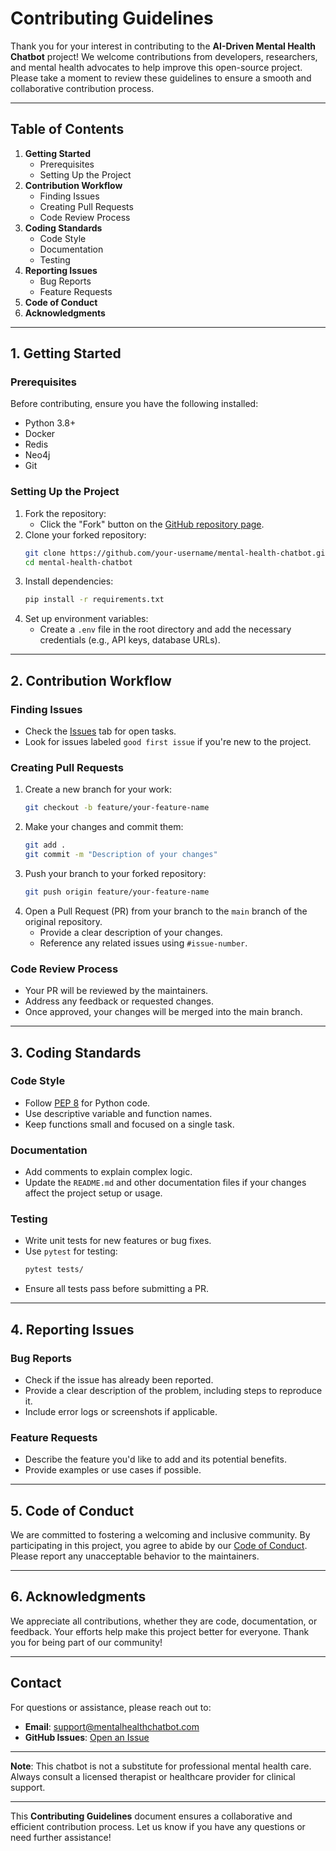 # **Contributing Guidelines**  

Thank you for your interest in contributing to the **AI-Driven Mental Health Chatbot** project! We welcome contributions from developers, researchers, and mental health advocates to help improve this open-source project. Please take a moment to review these guidelines to ensure a smooth and collaborative contribution process.

---

## **Table of Contents**
1. **Getting Started**
   - Prerequisites
   - Setting Up the Project
2. **Contribution Workflow**
   - Finding Issues
   - Creating Pull Requests
   - Code Review Process
3. **Coding Standards**
   - Code Style
   - Documentation
   - Testing
4. **Reporting Issues**
   - Bug Reports
   - Feature Requests
5. **Code of Conduct**
6. **Acknowledgments**

---

## **1. Getting Started**

### **Prerequisites**
Before contributing, ensure you have the following installed:
- Python 3.8+
- Docker
- Redis
- Neo4j
- Git

### **Setting Up the Project**
1. Fork the repository:
   - Click the "Fork" button on the [GitHub repository page](https://github.com/your-repo/mental-health-chatbot).
2. Clone your forked repository:
   ```bash
   git clone https://github.com/your-username/mental-health-chatbot.git
   cd mental-health-chatbot
   ```
3. Install dependencies:
   ```bash
   pip install -r requirements.txt
   ```
4. Set up environment variables:
   - Create a `.env` file in the root directory and add the necessary credentials (e.g., API keys, database URLs).

---

## **2. Contribution Workflow**

### **Finding Issues**
- Check the [Issues](https://github.com/your-repo/mental-health-chatbot/issues) tab for open tasks.
- Look for issues labeled `good first issue` if you're new to the project.

### **Creating Pull Requests**
1. Create a new branch for your work:
   ```bash
   git checkout -b feature/your-feature-name
   ```
2. Make your changes and commit them:
   ```bash
   git add .
   git commit -m "Description of your changes"
   ```
3. Push your branch to your forked repository:
   ```bash
   git push origin feature/your-feature-name
   ```
4. Open a Pull Request (PR) from your branch to the `main` branch of the original repository.
   - Provide a clear description of your changes.
   - Reference any related issues using `#issue-number`.

### **Code Review Process**
- Your PR will be reviewed by the maintainers.
- Address any feedback or requested changes.
- Once approved, your changes will be merged into the main branch.

---

## **3. Coding Standards**

### **Code Style**
- Follow [PEP 8](https://www.python.org/dev/peps/pep-0008/) for Python code.
- Use descriptive variable and function names.
- Keep functions small and focused on a single task.

### **Documentation**
- Add comments to explain complex logic.
- Update the `README.md` and other documentation files if your changes affect the project setup or usage.

### **Testing**
- Write unit tests for new features or bug fixes.
- Use `pytest` for testing:
  ```bash
  pytest tests/
  ```
- Ensure all tests pass before submitting a PR.

---

## **4. Reporting Issues**

### **Bug Reports**
- Check if the issue has already been reported.
- Provide a clear description of the problem, including steps to reproduce it.
- Include error logs or screenshots if applicable.

### **Feature Requests**
- Describe the feature you'd like to add and its potential benefits.
- Provide examples or use cases if possible.

---

## **5. Code of Conduct**
We are committed to fostering a welcoming and inclusive community. By participating in this project, you agree to abide by our [Code of Conduct](CODE_OF_CONDUCT.md). Please report any unacceptable behavior to the maintainers.

---

## **6. Acknowledgments**
We appreciate all contributions, whether they are code, documentation, or feedback. Your efforts help make this project better for everyone. Thank you for being part of our community!

---

## **Contact**
For questions or assistance, please reach out to:
- **Email**: support@mentalhealthchatbot.com
- **GitHub Issues**: [Open an Issue](https://github.com/your-repo/mental-health-chatbot/issues)

---

**Note**: This chatbot is not a substitute for professional mental health care. Always consult a licensed therapist or healthcare provider for clinical support.  

---

This **Contributing Guidelines** document ensures a collaborative and efficient contribution process. Let us know if you have any questions or need further assistance!
